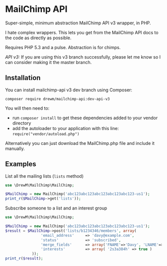 MailChimp API
=============

Super-simple, minimum abstraction MailChimp API v3 wrapper, in PHP.

I hate complex wrappers. This lets you get from the MailChimp API docs to the code as directly as possible.

Requires PHP 5.3 and a pulse. Abstraction is for chimps.

*API v3:* If you are using this v3 branch successfully, please let me know so I can consider making it the master branch.

Installation
------------

You can install mailchimp-api v3 dev branch using Composer:

```
composer require drewm/mailchimp-api:dev-api-v3
```

You will then need to:
* run ``composer install`` to get these dependencies added to your vendor directory
* add the autoloader to your application with this line: ``require("vendor/autoload.php")``

Alternatively you can just download the MailChimp.php file and include it manually.

Examples
--------

List all the mailing lists (`lists` method)

```php
use \DrewM\MailChimp\MailChimp;

$MailChimp = new MailChimp('abc123abc123abc123abc123abc123-us1');
print_r($MailChimp->get('lists'));
```

Subscribe someone to a list and an interest group

```php
use \DrewM\MailChimp\MailChimp;

$MailChimp = new MailChimp('abc123abc123abc123abc123abc123-us1');
$result = $MailChimp->post('lists/b1234346/members', array(
				'email_address'     => 'davy@example.com',
				'status'			=> 'subscribed',
				'merge_fields'      => array('FNAME'=>'Davy', 'LNAME'=>'Jones'),
				'interests' 		=> array( '2s3a384h' => true )
			));
print_r($result);
```
